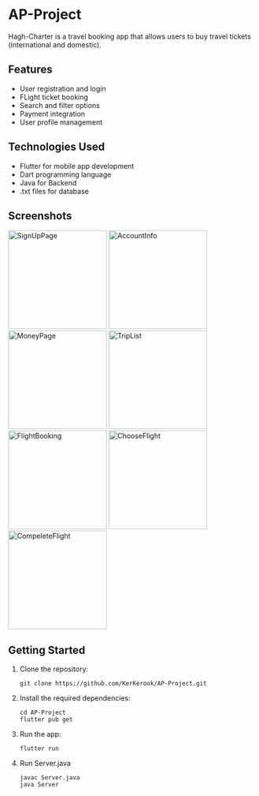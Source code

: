 # AP-Project

Hagh-Charter is a travel booking app that allows users to buy travel tickets (international and domestic).

## Features

- User registration and login
- FLight ticket booking
- Search and filter options
- Payment integration
- User profile management

## Technologies Used

- Flutter for mobile app development
- Dart programming language
- Java for Backend
- .txt files for database

## Screenshots

<div>
  <img src="https://s8.uupload.ir/files/screenshot_2023-07-02_105520_j8a6.png" alt="SignUpPage" width="200"/>
  <img src="https://s8.uupload.ir/files/screenshot_2023-07-02_105618_w4t2.png" alt="AccountInfo" width="200"/>
  <img src="https://s8.uupload.ir/files/screenshot_2023-07-02_105637_8cjm.png" alt="MoneyPage" width="200"/>
  <img src="https://s8.uupload.ir/files/screenshot_2023-07-02_105652_fbxj.png" alt="TripList" width="200"/>
  <img src="https://s8.uupload.ir/files/screenshot_2023-07-02_105742_i1so.png" alt="FlightBooking" width="200"/>
  <img src="https://s8.uupload.ir/files/screenshot_2023-07-02_105831_6fi6.png" alt="ChooseFlight" width="200"/>
  <img src="https://s8.uupload.ir/files/screenshot_2023-07-02_105953_g7zu.png" alt="CompeleteFlight" width="200"/>
</div>

## Getting Started

1. Clone the repository:

   ```shell
   git clone https://github.com/KerKerook/AP-Project.git
   
2. Install the required dependencies:

    ```shell
    cd AP-Project
    flutter pub get
    
3. Run the app:

    ```shell
    flutter run

4. Run Server.java

    ```shell
    javac Server.java
    java Server
